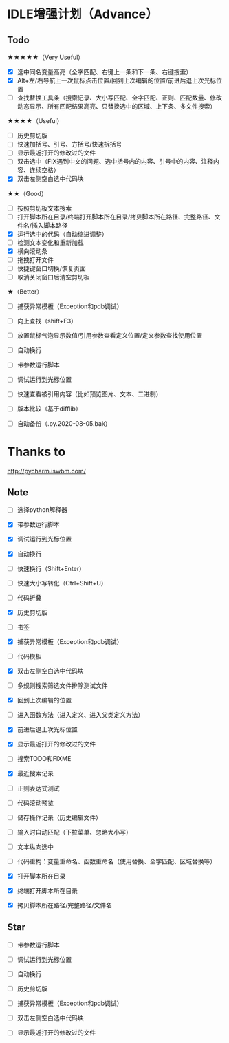 # IDLE增强计划（Advance）


## Todo

★★★★★（Very Useful）
- [x] 选中同名变量高亮（全字匹配、右键上一条和下一条、右键搜索）
- [x] Alt+左/右导航上一次鼠标点击位置/回到上次编辑的位置/前进后退上次光标位置
- [ ] 查找替换工具条（搜索记录、大小写匹配、全字匹配、正则、匹配数量、修改动态显示、所有匹配结果高亮、只替换选中的区域、上下条、多文件搜索）

★★★★（Useful）
- [ ] 历史剪切版
- [ ] 快速加括号、引号、方括号/快速拆括号
- [ ] 显示最近打开的修改过的文件
- [ ] 双击选中（FIX遇到中文的问题、选中括号内的内容、引号中的内容、注释内容、连续空格）
- [x] 双击左侧空白选中代码块

★★（Good）
- [ ] 按照剪切板文本搜索
- [ ] 打开脚本所在目录/终端打开脚本所在目录/拷贝脚本所在路径、完整路径、文件名/插入脚本路径
- [x] 运行选中的代码（自动缩进调整）
- [ ] 检测文本变化和重新加载
- [x] 横向滚动条
- [ ] 拖拽打开文件
- [ ] 快捷键窗口切换/恢复页面
- [ ] 取消关闭窗口后清空剪切板

★（Better）
- [ ] 捕获异常模板（Exception和pdb调试）
- [ ] 向上查找（shift+F3）
- [ ] 放置鼠标气泡显示数值/引用参数查看定义位置/定义参数查找使用位置
- [ ] 自动换行
- [ ] 带参数运行脚本
- [ ] 调试运行到光标位置
- [ ] 快速查看被引用内容（比如预览图片、文本、二进制）
- [ ] 版本比较（基于difflib）
- [ ] 自动备份（.py.2020-08-05.bak）



# Thanks to
http://pycharm.iswbm.com/


## Note
- [ ] 选择python解释器
- [x] 带参数运行脚本
- [x] 调试运行到光标位置
- [x] 自动换行
- [ ] 快速换行（Shift+Enter）
- [ ] 快速大小写转化（Ctrl+Shift+U）
- [ ] 代码折叠
- [x] 历史剪切版
- [ ] 书签
- [x] 捕获异常模板（Exception和pdb调试）
- [ ] 代码模板
- [x] 双击左侧空白选中代码块
- [ ] 多规则搜索筛选文件排除测试文件
- [x] 回到上次编辑的位置
- [ ] 进入函数方法（进入定义、进入父类定义方法）
- [x] 前进后退上次光标位置
- [x] 显示最近打开的修改过的文件
- [ ] 搜索TODO和FIXME
- [x] 最近搜索记录
- [ ] 正则表达式测试
- [ ] 代码滚动预览
- [ ] 储存操作记录（历史编辑文件）
- [ ] 输入时自动匹配（下拉菜单、忽略大小写）
- [ ] 文本纵向选中
- [ ] 代码重构：变量重命名、函数重命名（使用替换、全字匹配、区域替换等）
- [x] 打开脚本所在目录
- [x] 终端打开脚本所在目录
- [x] 拷贝脚本所在路径/完整路径/文件名


## Star
- [ ] 带参数运行脚本
- [ ] 调试运行到光标位置
- [ ] 自动换行
- [ ] 历史剪切版
- [ ] 捕获异常模板（Exception和pdb调试）
- [ ] 双击左侧空白选中代码块
- [ ] 显示最近打开的修改过的文件


